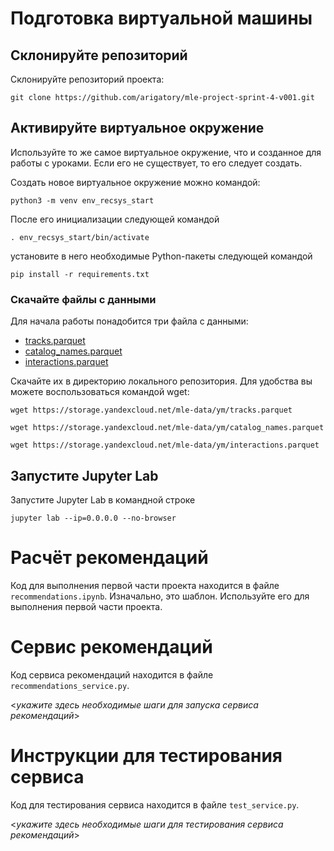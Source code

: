 # Подготовка виртуальной машины

## Склонируйте репозиторий

Склонируйте репозиторий проекта:

```
git clone https://github.com/arigatory/mle-project-sprint-4-v001.git
```

## Активируйте виртуальное окружение

Используйте то же самое виртуальное окружение, что и созданное для работы с уроками. Если его не существует, то его следует создать.

Создать новое виртуальное окружение можно командой:

```
python3 -m venv env_recsys_start
```

После его инициализации следующей командой

```
. env_recsys_start/bin/activate
```

установите в него необходимые Python-пакеты следующей командой

```
pip install -r requirements.txt
```

### Скачайте файлы с данными

Для начала работы понадобится три файла с данными:
- [tracks.parquet](https://storage.yandexcloud.net/mle-data/ym/tracks.parquet)
- [catalog_names.parquet](https://storage.yandexcloud.net/mle-data/ym/catalog_names.parquet)
- [interactions.parquet](https://storage.yandexcloud.net/mle-data/ym/interactions.parquet)
 
Скачайте их в директорию локального репозитория. Для удобства вы можете воспользоваться командой wget:

```
wget https://storage.yandexcloud.net/mle-data/ym/tracks.parquet

wget https://storage.yandexcloud.net/mle-data/ym/catalog_names.parquet

wget https://storage.yandexcloud.net/mle-data/ym/interactions.parquet
```

## Запустите Jupyter Lab

Запустите Jupyter Lab в командной строке

```
jupyter lab --ip=0.0.0.0 --no-browser
```

# Расчёт рекомендаций

Код для выполнения первой части проекта находится в файле `recommendations.ipynb`. Изначально, это шаблон. Используйте его для выполнения первой части проекта.

# Сервис рекомендаций

Код сервиса рекомендаций находится в файле `recommendations_service.py`.

<*укажите здесь необходимые шаги для запуска сервиса рекомендаций*>

# Инструкции для тестирования сервиса

Код для тестирования сервиса находится в файле `test_service.py`.

<*укажите здесь необходимые шаги для тестирования сервиса рекомендаций*>
